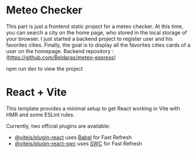 # Meteo Checker

This part is just a frontend static project for a meteo checker.
At this time, you can search a city on the home page, who stored in the local storage of your browser.
I just started a backend project to register user and his favorites cities. Finally, the goal is to display all the favorites cities cards of a user on the homepage.
Backend repository : (https://github.com/Beldaras/meteo-express)

npm run dev to view the project

# React + Vite

This template provides a minimal setup to get React working in Vite with HMR and some ESLint rules.

Currently, two official plugins are available:

- [@vitejs/plugin-react](https://github.com/vitejs/vite-plugin-react/blob/main/packages/plugin-react/README.md) uses [Babel](https://babeljs.io/) for Fast Refresh
- [@vitejs/plugin-react-swc](https://github.com/vitejs/vite-plugin-react-swc) uses [SWC](https://swc.rs/) for Fast Refresh

